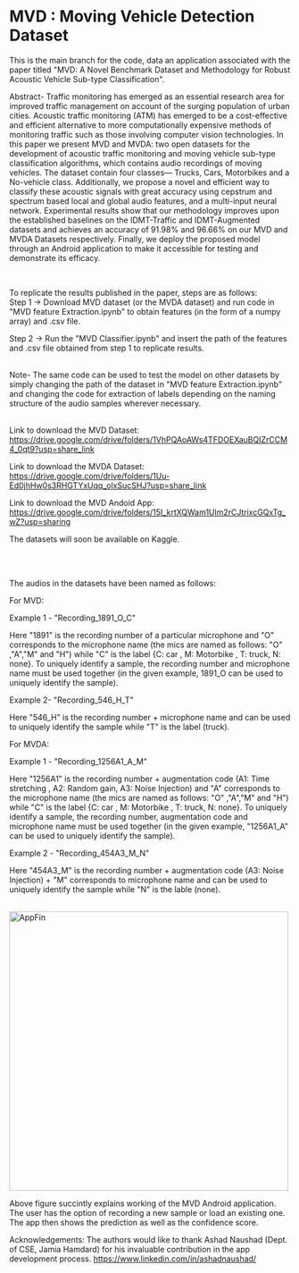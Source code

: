 # MVD : Moving Vehicle Detection Dataset

This is the main branch for the code, data an application associated with the paper titled "MVD: A Novel Benchmark Dataset and Methodology for Robust Acoustic Vehicle Sub-type Classification".

Abstract- Traffic monitoring has emerged as an essential research area for improved traffic management on account of the surging population of urban cities. Acoustic traffic monitoring (ATM) has emerged to be a cost-effective and efficient alternative to more computationally expensive methods of monitoring traffic such as those involving computer vision technologies. In this paper we present MVD and MVDA: two open datasets for the development of acoustic traffic monitoring and  moving vehicle sub-type classification algorithms, which contains audio recordings of moving vehicles. The dataset contain four classes— Trucks, Cars, Motorbikes and a No-vehicle class. Additionally, we propose a novel and efficient way to classify these acoustic signals with great accuracy using cepstrum and spectrum based local and global audio features, and a multi-input neural network. Experimental results show that our methodology improves upon the established baselines on the IDMT-Traffic and IDMT-Augmented datasets and achieves an accuracy of 91.98% and 96.66% on our MVD and MVDA Datasets respectively. Finally, we deploy the proposed model through an Android application to make it accessible for testing and demonstrate its efficacy.   

<br>

To replicate the results published in the paper, steps are as follows:
<br>
Step 1 -> Download MVD dataset (or the MVDA dataset) and run code in "MVD feature Extraction.ipynb" to obtain features (in the form of a numpy array) and .csv file.

Step 2 -> Run the "MVD Classifier.ipynb" and insert the path of the features and .csv file obtained from step 1 to replicate results.

<br>
Note- The same code can be used to test the model on other datasets by simply changing the path of the dataset in "MVD feature Extraction.ipynb" and changing the code for extraction of labels depending on the naming structure of the audio samples wherever necessary.

<br>
<br>

Link to download the MVD Dataset: https://drive.google.com/drive/folders/1VhPQAoAWs4TFDOEXauBQIZrCCM4_0qt9?usp=share_link

Link to download the MVDA Dataset: https://drive.google.com/drive/folders/1Uu-Ed0jhHw0s3RHGTYxUqq_olxSucSHJ?usp=share_link

Link to download the MVD Andoid App: https://drive.google.com/drive/folders/15I_krtXQWam1Ulm2rCJtrixcGQxTg_wZ?usp=sharing

The datasets will soon be available on Kaggle.

<br>
<br>

The audios in the datasets have been named as follows:

For MVD:

Example 1 - "Recording_1891_O_C"

Here "1891" is the recording number of a particular microphone and "O" corresponds to the microphone name (the mics are named as follows: "O" ,"A","M" and "H") while "C" is the label {C: car , M: Motorbike , T: truck, N: none}. To uniquely identify a sample, the recording number and microphone name must be used together (in the given example, 1891_O can be used to uniquely identify the sample).

Example 2- "Recording_546_H_T"

Here "546_H" is the recording number + microphone name and can be used to uniquely identify the sample while "T" is the label (truck).

For MVDA:

Example 1 - "Recording_1256A1_A_M"

Here "1256A1" is the recording number + augmentation code (A1: Time stretching , A2: Random gain, A3: Noise Injection) and "A" corresponds to the microphone name (the mics are named as follows: "O" ,"A","M" and "H") while "C" is the label {C: car , M: Motorbike , T: truck, N: none}. To uniquely identify a sample, the recording number, augmentation code and microphone name must be used together (in the given example, "1256A1_A" can be used to uniquely identify the sample).

Example 2 - "Recording_454A3_M_N"

Here "454A3_M" is the recording number + augmentation code (A3: Noise Injection) + "M" corresponds to microphone name and can be used to uniquely identify the sample while "N" is the lable (none).

<br>

<img width="500" alt="AppFin" src="https://user-images.githubusercontent.com/82571294/224412610-1451bedd-bb42-4352-a4ab-732923403f63.png">

Above figure succintly explains working of the MVD Android application. The user has the option of recording a new sample or load an existing one. The app then shows the prediction as well as the confidence score.

Acknowledgements: The authors would like to thank Ashad Naushad (Dept. of CSE, Jamia Hamdard) for his invaluable contribution in the app development process. https://www.linkedin.com/in/ashadnaushad/


